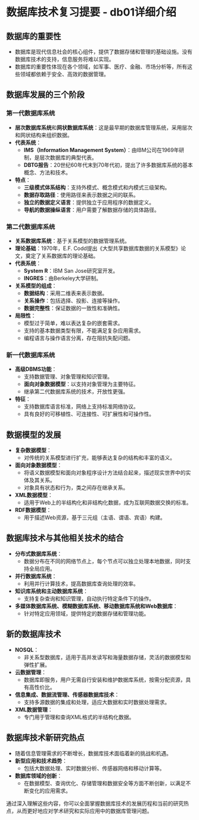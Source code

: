 # 数据库技术复习提要 - db01详细介绍

## 数据库的重要性
- 数据库是现代信息社会的核心组件，提供了数据存储和管理的基础设施。没有数据库技术的支持，信息服务将难以实现。
- 数据库的重要性体现在各个领域，如军事、医疗、金融、市场分析等，所有这些领域都依赖于安全、高效的数据管理。

## 数据库发展的三个阶段

### 第一代数据库系统
- **层次数据库系统**和**网状数据库系统**：这是最早期的数据库管理系统，采用层次和网状结构来组织数据。
- **代表系统**：
  - **IMS（Information Management System）**：由IBM公司在1969年研制，是层次数据库的典型代表。
  - **DBTG报告**：20世纪60年代末到70年代初，提出了许多数据库系统的基本概念、方法和技术。
- **特点**：
  - **三级模式体系结构**：支持外模式、概念模式和内模式三级架构。
  - **数据存取路径**：使用路径来表示数据之间的联系。
  - **独立的数据定义语言**：提供独立于应用程序的数据定义。
  - **导航的数据操纵语言**：用户需要了解数据存储的具体路径。

### 第二代数据库系统
- **关系数据库系统**：基于关系模型的数据管理系统。
- **理论基础**：1970年，E.F. Codd提出《大型共享数据库数据的关系模型》论文，奠定了关系数据库的理论基础。
- **代表系统**：
  - **System R**：IBM San Jose研究室开发。
  - **INGRES**：由Berkeley大学研制。
- **关系模型的组成**：
  - **数据结构**：采用二维表来表示数据。
  - **关系操作**：包括选择、投影、连接等操作。
  - **数据完整性**：保证数据的一致性和准确性。
- **局限性**：
  - 模型过于简单，难以表达复杂的嵌套需求。
  - 支持的基本数据类型有限，不能满足复杂应用需求。
  - 编程语言与操作语言分离，存在阻抗失配问题。

### 新一代数据库系统
- **高级DBMS功能**：
  - 支持数据管理、对象管理和知识管理。
  - **面向对象数据模型**：以支持对象管理为主要特征。
  - 继承第二代数据库系统的技术，开放性更强。
- **特征**：
  - 支持数据库语言标准，网络上支持标准网络协议。
  - 具有良好的可移植性、可连接性、可扩展性和可操作性。

## 数据模型的发展
- **复杂数据模型**：
  - 对传统的关系模型进行扩充，能够表达复杂的结构和丰富的语义。
- **面向对象数据模型**：
  - 将语义数据模型和面向对象程序设计方法结合起来，描述现实世界中的实体及其关系。
  - 对象具有状态和行为，类之间存在继承关系。
- **XML数据模型**：
  - 适用于Web上的半结构化和非结构化数据，成为互联网数据交换的标准。
- **RDF数据模型**：
  - 用于描述Web资源，基于三元组（主语、谓语、宾语）构建。

## 数据库技术与其他相关技术的结合
- **分布式数据库系统**：
  - 数据分布在不同的网络节点上，每个节点可以独立处理本地数据，同时支持全局应用。
- **并行数据库系统**：
  - 利用并行计算技术，提高数据库查询处理的效率。
- **知识库系统和主动数据库系统**：
  - 支持复杂查询和知识管理，自动执行特定条件下的操作。
- **多媒体数据库系统、模糊数据库系统、移动数据库系统和Web数据库**：
  - 针对特定应用领域，提供特定的数据存储和管理功能。

## 新的数据库技术
- **NOSQL**：
  - 非关系型数据库，适用于高并发读写和海量数据存储，灵活的数据模型和弹性扩展。
- **云数据管理**：
  - 数据库即服务，用户无需自行安装和维护数据库系统，按需分配资源，具有高性价比。
- **信息集成、数据流管理、传感器数据库技术**：
  - 支持多源数据的集成和处理，适应大数据和实时数据处理需求。
- **XML数据管理**：
  - 专门用于管理和查询XML格式的半结构化数据。

## 数据库技术新研究热点
- 随着信息管理需求的不断增长，数据库技术面临着新的挑战和机遇。
- **新型应用和技术趋势**：
  - 包括大数据处理、实时数据分析、传感器网络和移动计算等。
- **数据库领域的创新**：
  - 在数据模型、查询优化、存储管理和数据安全等方面不断创新，以满足不断变化的应用需求。

通过深入理解这些内容，你可以全面掌握数据库技术的发展历程和当前的研究热点，从而更好地应对学术研究和实际应用中的数据库管理问题。
